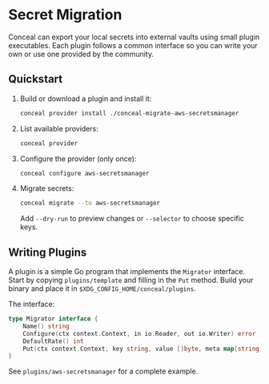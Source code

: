 # Secret Migration

Conceal can export your local secrets into external vaults using small plugin
executables. Each plugin follows a common interface so you can write your own or
use one provided by the community.

## Quickstart

1. Build or download a plugin and install it:
   ```bash
   conceal provider install ./conceal-migrate-aws-secretsmanager
   ```
2. List available providers:
   ```bash
   conceal provider
   ```
3. Configure the provider (only once):
   ```bash
   conceal configure aws-secretsmanager
   ```
4. Migrate secrets:
   ```bash
   conceal migrate --to aws-secretsmanager
   ```
   Add `--dry-run` to preview changes or `--selector` to choose specific keys.

## Writing Plugins

A plugin is a simple Go program that implements the `Migrator` interface. Start
by copying `plugins/template` and filling in the `Put` method. Build your binary
and place it in `$XDG_CONFIG_HOME/conceal/plugins`.

The interface:

```go
type Migrator interface {
    Name() string
    Configure(ctx context.Context, in io.Reader, out io.Writer) error
    DefaultRate() int
    Put(ctx context.Context, key string, value []byte, meta map[string]string) error
}
```

See `plugins/aws-secretsmanager` for a complete example.
